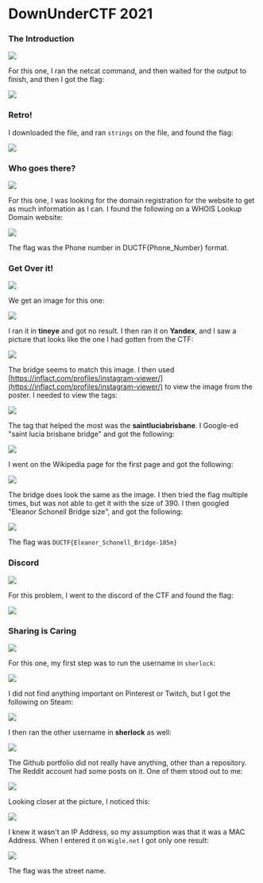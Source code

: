 # DownUnderCTF 2021

### The Introduction

![](../../.gitbook/assets/image%20%28228%29.png)

For this one, I ran the netcat command, and then waited for the output to finish, and then I got the flag:

![](../../.gitbook/assets/image%20%28223%29.png)

### Retro!

I downloaded the file, and ran `strings` on the file, and found the flag:

![](../../.gitbook/assets/image%20%28229%29.png)

### Who goes there?

![](../../.gitbook/assets/image%20%28233%29.png)

For this one, I was looking for the domain registration for the website to get as much information as I can. I found the following on a WHOIS Lookup Domain website:

![](../../.gitbook/assets/image%20%28241%29.png)

The flag was the Phone number in DUCTF{Phone\_Number} format.

### Get Over it!

![](../../.gitbook/assets/image%20%28221%29.png)

We get an image for this one:

![](../../.gitbook/assets/image%20%28240%29.png)

I ran it in **tineye** and got no result. I then ran it on **Yandex**, and I saw a picture that looks like the one I had gotten from the CTF:

![](../../.gitbook/assets/image%20%28247%29.png)

The bridge seems to match this image. I then used [https://inflact.com/profiles/instagram-viewer/](https://inflact.com/profiles/instagram-viewer/) to view the image from the poster. I needed to view the tags:

![](../../.gitbook/assets/image%20%28242%29.png)

The tag that helped the most was the **saintluciabrisbane**. I Google-ed "saint lucia brisbane bridge" and got the following:

![](../../.gitbook/assets/image%20%28232%29.png)

I went on the Wikipedia page for the first page and got the following:

![](../../.gitbook/assets/image%20%28234%29.png)

The bridge does look the same as the image. I then tried the flag multiple times, but was not able to get it with the size of 390. I then googled "Eleanor Schonell Bridge size", and got the following:

![](../../.gitbook/assets/image%20%28227%29.png)

The flag was `DUCTF{Eleanor_Schonell_Bridge-185m}`

### Discord

![](../../.gitbook/assets/image%20%28225%29.png)

For this problem, I went to the discord of the CTF and found the flag:

![](../../.gitbook/assets/image%20%28246%29.png)

### Sharing is Caring

![](../../.gitbook/assets/image%20%28238%29.png)

For this one, my first step was to run the username in `sherlock`:

![](../../.gitbook/assets/image%20%28231%29.png)

I did not find anything important on Pinterest or Twitch, but I got the following on Steam:

![](../../.gitbook/assets/image%20%28216%29.png)

I then ran the other username in **sherlock** as well:

![](../../.gitbook/assets/image%20%28245%29.png)

The Github portfolio did not really have anything, other than a repository. The Reddit account had some posts on it. One of them stood out to me:

![](../../.gitbook/assets/image%20%28222%29.png)

Looking closer at the picture, I noticed this:

![](../../.gitbook/assets/image%20%28218%29.png)

I knew it wasn't an IP Address, so my assumption was that it was a MAC Address. When I entered it on `Wigle.net` I got only one result:

![](../../.gitbook/assets/image%20%28239%29.png)

The flag was the street name.

